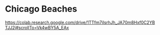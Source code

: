 # Chicago Beaches


https://colab.research.google.com/drive/1TTfm7iIsrhJh_JA70m8Hxf0C2YBTJJ2j#scrollTo=Vk4wBY5A_EAx

